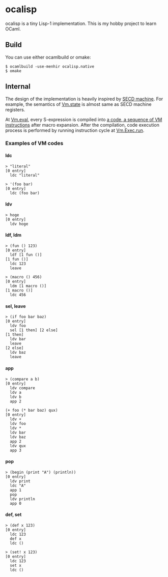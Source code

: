 ocalisp
==

ocalisp is a tiny Lisp-1 implementation.
This is my hobby project to learn OCaml.

## Build

You can use either ocamlbuild or omake:

    $ ocamlbuild -use-menhir ocalisp.native
    $ omake

## Internal

The design of the implementation is heavily inspired by [SECD machine](https://en.wikipedia.org/wiki/SECD_machine).
For example, the semantics of [Vm.state](vm.ml#L39) is almost same as SECD machine registers.

At [Vm.eval](vm.ml#L345), every S-expression is compiled into [a code, a sequence of VM instructions](vm.ml#L4) after macro expansion.
After the compilation, code execution process is performed by running instruction cycle at [Vm.Exec.run](vm.ml#L307).

### Examples of VM codes

#### ldc

```
> "literal"
[0 entry]
  ldc "literal"

> '(foo bar)
[0 entry]
  ldc (foo bar)
```

#### ldv

```
> hoge
[0 entry]
  ldv hoge
```

#### ldf, ldm

```
> (fun () 123)
[0 entry]
  ldf [1 fun ()]
[1 fun ()]
  ldc 123
  leave

> (macro () 456)
[0 entry]
  ldm [1 macro ()]
[1 macro ()]
  ldc 456
```

#### sel, leave

```
> (if foo bar baz)
[0 entry]
  ldv foo
  sel [1 then] [2 else]
[1 then]
  ldv bar
  leave
[2 else]
  ldv baz
  leave
```

#### app

```
> (compare a b)
[0 entry]
  ldv compare
  ldv a
  ldv b
  app 2

(+ foo (* bar baz) qux)
[0 entry]
  ldv +
  ldv foo
  ldv *
  ldv bar
  ldv baz
  app 2
  ldv qux
  app 3
```

#### pop

```
> (begin (print "A") (println))
[0 entry]
  ldv print
  ldc "A"
  app 1
  pop
  ldv println
  app 0
```

#### def, set

```
> (def x 123)
[0 entry]
  ldc 123
  def x
  ldc ()

> (set! x 123)
[0 entry]
  ldc 123
  set x
  ldc ()
```

